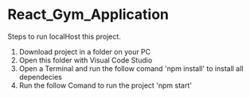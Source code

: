 # React_Gym_Application


Steps to run localHost this project.

1. Download project in a folder on your PC 
2. Open this folder with Visual Code Studio
3. Open a Terminal and run the follow comand  'npm install' to install all dependecies
4. Run the follow Comand to run the project  'npm start' 
